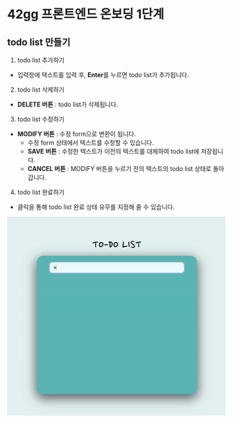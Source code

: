 # 42gg 프론트엔드 온보딩 1단계

## todo list 만들기

1. todo list 추가하기

- 입력창에 텍스트를 입력 후, **Enter**를 누르면 todo list가 추가됩니다.

2. todo list 삭제하기

- **DELETE 버튼** : todo list가 삭제됩니다.

3. todo list 수정하기

- **MODIFY 버튼** : 수정 form으로 변환이 됩니다.
  - 수정 form 상태에서 텍스트를 수정할 수 있습니다.
  - **SAVE 버튼** : 수정한 텍스트가 이전의 텍스트를 대체하여 todo list에 저장됩니다.
  - **CANCEL 버튼** : MODIFY 버튼을 누르기 전의 텍스트의 todo list 상태로 돌아갑니다.

4. todo list 완료하기

- 클릭을 통해 todo list 완료 상태 유무를 지정해 줄 수 있습니다.

![투두 리스트 영상](./todoList.gif)
